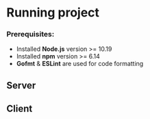 # Running project
### Prerequisites:
* Installed **Node.js** version >= 10.19
* Installed **npm** version >= 6.14
* **Gofmt** & **ESLint** are used for code formatting

## Server

## Client

